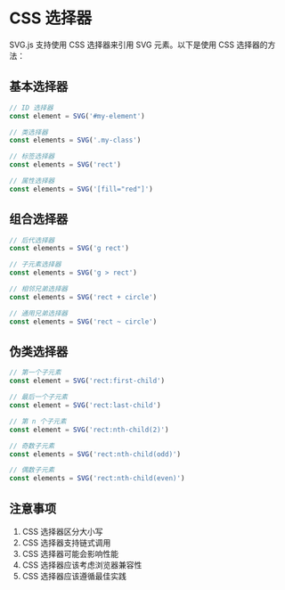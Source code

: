 # CSS 选择器

SVG.js 支持使用 CSS 选择器来引用 SVG 元素。以下是使用 CSS 选择器的方法：

## 基本选择器

```ts
// ID 选择器
const element = SVG('#my-element')

// 类选择器
const elements = SVG('.my-class')

// 标签选择器
const elements = SVG('rect')

// 属性选择器
const elements = SVG('[fill="red"]')
```

## 组合选择器

```ts
// 后代选择器
const elements = SVG('g rect')

// 子元素选择器
const elements = SVG('g > rect')

// 相邻兄弟选择器
const elements = SVG('rect + circle')

// 通用兄弟选择器
const elements = SVG('rect ~ circle')
```

## 伪类选择器

```ts
// 第一个子元素
const element = SVG('rect:first-child')

// 最后一个子元素
const element = SVG('rect:last-child')

// 第 n 个子元素
const element = SVG('rect:nth-child(2)')

// 奇数子元素
const elements = SVG('rect:nth-child(odd)')

// 偶数子元素
const elements = SVG('rect:nth-child(even)')
```

## 注意事项

1. CSS 选择器区分大小写
2. CSS 选择器支持链式调用
3. CSS 选择器可能会影响性能
4. CSS 选择器应该考虑浏览器兼容性
5. CSS 选择器应该遵循最佳实践
